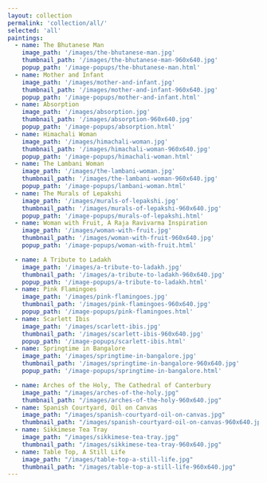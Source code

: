 ```yaml
---
layout: collection
permalink: 'collection/all/'
selected: 'all'
paintings:
  - name: The Bhutanese Man
    image_path: '/images/the-bhutanese-man.jpg'
    thumbnail_path: '/images/the-bhutanese-man-960x640.jpg'
    popup_path: '/image-popups/the-bhutanese-man.html'
  - name: Mother and Infant
    image_path: '/images/mother-and-infant.jpg'
    thumbnail_path: '/images/mother-and-infant-960x640.jpg'
    popup_path: '/image-popups/mother-and-infant.html'
  - name: Absorption
    image_path: '/images/absorption.jpg'
    thumbnail_path: '/images/absorption-960x640.jpg'
    popup_path: '/image-popups/absorption.html'
  - name: Himachali Woman
    image_path: '/images/himachali-woman.jpg'
    thumbnail_path: '/images/himachali-woman-960x640.jpg'
    popup_path: '/image-popups/himachali-woman.html'
  - name: The Lambani Woman
    image_path: '/images/the-lambani-woman.jpg'
    thumbnail_path: '/images/the-lambani-woman-960x640.jpg'
    popup_path: '/image-popups/lambani-woman.html'
  - name: The Murals of Lepakshi
    image_path: '/images/murals-of-lepakshi.jpg'
    thumbnail_path: '/images/murals-of-lepakshi-960x640.jpg'
    popup_path: '/image-popups/murals-of-lepakshi.html'
  - name: Woman with Fruit, A Raja Ravivarma Inspiration
    image_path: '/images/woman-with-fruit.jpg'
    thumbnail_path: '/images/woman-with-fruit-960x640.jpg'
    popup_path: '/image-popups/woman-with-fruit.html'

  - name: A Tribute to Ladakh
    image_path: '/images/a-tribute-to-ladakh.jpg'
    thumbnail_path: '/images/a-tribute-to-ladakh-960x640.jpg'
    popup_path: '/image-popups/a-tribute-to-ladakh.html'
  - name: Pink Flamingoes
    image_path: '/images/pink-flamingoes.jpg'
    thumbnail_path: '/images/pink-flamingoes-960x640.jpg'
    popup_path: '/image-popups/pink-flamingoes.html'
  - name: Scarlett Ibis
    image_path: '/images/scarlett-ibis.jpg'
    thumbnail_path: '/images/scarlett-ibis-960x640.jpg'
    popup_path: '/image-popups/scarlett-ibis.html'
  - name: Springtime in Bangalore
    image_path: '/images/springtime-in-bangalore.jpg'
    thumbnail_path: '/images/springtime-in-bangalore-960x640.jpg'
    popup_path: '/image-popups/springtime-in-bangalore.html'

  - name: Arches of the Holy, The Cathedral of Canterbury
    image_path: "/images/arches-of-the-holy.jpg"
    thumbnail_path: "/images/arches-of-the-holy-960x640.jpg"
  - name: Spanish Courtyard, Oil on Canvas
    image_path: "/images/spanish-courtyard-oil-on-canvas.jpg"
    thumbnail_path: "/images/spanish-courtyard-oil-on-canvas-960x640.jpg"
  - name: Sikkimese Tea Tray
    image_path: "/images/sikkimese-tea-tray.jpg"
    thumbnail_path: "/images/sikkimese-tea-tray-960x640.jpg"
  - name: Table Top, A Still Life
    image_path: "/images/table-top-a-still-life.jpg"
    thumbnail_path: "/images/table-top-a-still-life-960x640.jpg"
---
```

